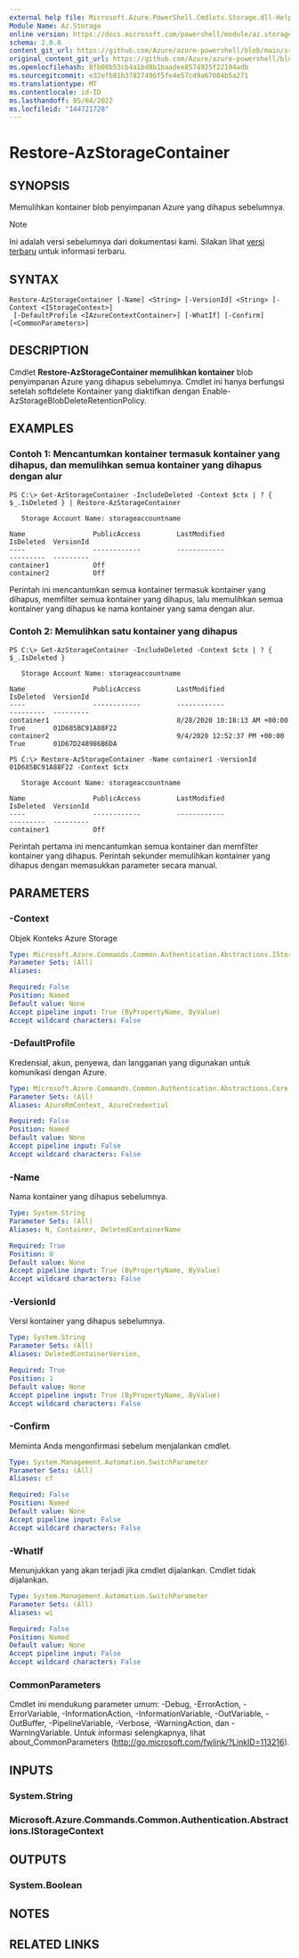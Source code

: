 ```yaml
---
external help file: Microsoft.Azure.PowerShell.Cmdlets.Storage.dll-Help.xml
Module Name: Az.Storage
online version: https://docs.microsoft.com/powershell/module/az.storage/restore-azstoragecontainer
schema: 2.0.0
content_git_url: https://github.com/Azure/azure-powershell/blob/main/src/Storage/Storage.Management/help/Restore-AzStorageContainer.md
original_content_git_url: https://github.com/Azure/azure-powershell/blob/main/src/Storage/Storage.Management/help/Restore-AzStorageContainer.md
ms.openlocfilehash: 8fb08b53cb4a1bd8b1baadee8574925f22104adb
ms.sourcegitcommit: e32efb81b37827496f5fe4e57cd9a67004b5a271
ms.translationtype: MT
ms.contentlocale: id-ID
ms.lasthandoff: 05/04/2022
ms.locfileid: "144721728"
---
```

# Restore-AzStorageContainer

## SYNOPSIS
Memulihkan kontainer blob penyimpanan Azure yang dihapus sebelumnya.

> [!NOTE]
>Ini adalah versi sebelumnya dari dokumentasi kami. Silakan lihat [versi terbaru](/powershell/module/az.storage/restore-azstoragecontainer) untuk informasi terbaru.

## SYNTAX

```
Restore-AzStorageContainer [-Name] <String> [-VersionId] <String> [-Context <IStorageContext>]
 [-DefaultProfile <IAzureContextContainer>] [-WhatIf] [-Confirm] [<CommonParameters>]
```

## DESCRIPTION
Cmdlet **Restore-AzStorageContainer memulihkan kontainer** blob penyimpanan Azure yang dihapus sebelumnya.
Cmdlet ini hanya berfungsi setelah softdelete Kontainer yang diaktifkan dengan Enable-AzStorageBlobDeleteRetentionPolicy.

## EXAMPLES

### Contoh 1: Mencantumkan kontainer termasuk kontainer yang dihapus, dan memulihkan semua kontainer yang dihapus dengan alur
```
PS C:\> Get-AzStorageContainer -IncludeDeleted -Context $ctx | ? { $_.IsDeleted } | Restore-AzStorageContainer

   Storage Account Name: storageaccountname

Name                 PublicAccess         LastModified                   IsDeleted  VersionId                                                                                                                                                                                                                                                         
----                 ------------         ------------                   ---------  ---------                                                                                                                                                                    
container1           Off
container2           Off
```

Perintah ini mencantumkan semua kontainer termasuk kontainer yang dihapus, memfilter semua kontainer yang dihapus, lalu memulihkan semua kontainer yang dihapus ke nama kontainer yang sama dengan alur.

### Contoh 2: Memulihkan satu kontainer yang dihapus
```
PS C:\> Get-AzStorageContainer -IncludeDeleted -Context $ctx | ? { $_.IsDeleted } 

   Storage Account Name: storageaccountname

Name                 PublicAccess         LastModified                   IsDeleted  VersionId                                                                                                                                                                                                                                                      
----                 ------------         ------------                   ---------  ---------                                                                                                                                                                   
container1                                8/28/2020 10:18:13 AM +00:00   True       01D685BC91A88F22                                                                                                                                                                                                                                                                
container2                                9/4/2020 12:52:37 PM +00:00    True       01D67D248986B6DA  

PS C:\> Restore-AzStorageContainer -Name container1 -VersionId 01D685BC91A88F22 -Context $ctx

   Storage Account Name: storageaccountname

Name                 PublicAccess         LastModified                   IsDeleted  VersionId                                                                                                                                                                                                                                                     
----                 ------------         ------------                   ---------  ---------                                                                                                                                                                                                                                                        
container1           Off
```

Perintah pertama ini mencantumkan semua kontainer dan memfilter kontainer yang dihapus.
Perintah sekunder memulihkan kontainer yang dihapus dengan memasukkan parameter secara manual.

## PARAMETERS

### -Context
Objek Konteks Azure Storage

```yaml
Type: Microsoft.Azure.Commands.Common.Authentication.Abstractions.IStorageContext
Parameter Sets: (All)
Aliases:

Required: False
Position: Named
Default value: None
Accept pipeline input: True (ByPropertyName, ByValue)
Accept wildcard characters: False
```

### -DefaultProfile
Kredensial, akun, penyewa, dan langganan yang digunakan untuk komunikasi dengan Azure.

```yaml
Type: Microsoft.Azure.Commands.Common.Authentication.Abstractions.Core.IAzureContextContainer
Parameter Sets: (All)
Aliases: AzureRmContext, AzureCredential

Required: False
Position: Named
Default value: None
Accept pipeline input: False
Accept wildcard characters: False
```

### -Name
Nama kontainer yang dihapus sebelumnya.

```yaml
Type: System.String
Parameter Sets: (All)
Aliases: N, Container, DeletedContainerName

Required: True
Position: 0
Default value: None
Accept pipeline input: True (ByPropertyName, ByValue)
Accept wildcard characters: False
```

### -VersionId
Versi kontainer yang dihapus sebelumnya.

```yaml
Type: System.String
Parameter Sets: (All)
Aliases: DeletedContainerVersion, 

Required: True
Position: 1
Default value: None
Accept pipeline input: True (ByPropertyName, ByValue)
Accept wildcard characters: False
```

### -Confirm
Meminta Anda mengonfirmasi sebelum menjalankan cmdlet.

```yaml
Type: System.Management.Automation.SwitchParameter
Parameter Sets: (All)
Aliases: cf

Required: False
Position: Named
Default value: None
Accept pipeline input: False
Accept wildcard characters: False
```

### -WhatIf
Menunjukkan yang akan terjadi jika cmdlet dijalankan.
Cmdlet tidak dijalankan.

```yaml
Type: System.Management.Automation.SwitchParameter
Parameter Sets: (All)
Aliases: wi

Required: False
Position: Named
Default value: None
Accept pipeline input: False
Accept wildcard characters: False
```

### CommonParameters
Cmdlet ini mendukung parameter umum: -Debug, -ErrorAction, -ErrorVariable, -InformationAction, -InformationVariable, -OutVariable, -OutBuffer, -PipelineVariable, -Verbose, -WarningAction, dan -WarningVariable. Untuk informasi selengkapnya, lihat about_CommonParameters (http://go.microsoft.com/fwlink/?LinkID=113216).

## INPUTS

### System.String

### Microsoft.Azure.Commands.Common.Authentication.Abstractions.IStorageContext

## OUTPUTS

### System.Boolean

## NOTES

## RELATED LINKS
